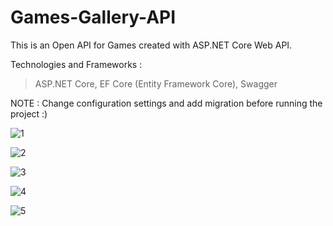 # Games-Gallery-API
 This is an Open API for Games created with ASP.NET Core Web API.
 
 Technologies and Frameworks :
 > ASP.NET Core,
 > EF Core (Entity Framework Core),
 > Swagger

NOTE : Change configuration settings and add migration before running the project :)
 
![1](https://user-images.githubusercontent.com/63660334/122643312-b9befd80-d12c-11eb-8cf6-54b536f55a69.png)

![2](https://user-images.githubusercontent.com/63660334/122643313-bcb9ee00-d12c-11eb-8ce6-77b82b4a9703.png)

![3](https://user-images.githubusercontent.com/63660334/122643316-c04d7500-d12c-11eb-8b45-42d5c9598d8f.png)

![4](https://user-images.githubusercontent.com/63660334/122643318-c2afcf00-d12c-11eb-80c9-6d05e1027a82.png)

![5](https://user-images.githubusercontent.com/63660334/122643319-c4799280-d12c-11eb-9704-80e4f2d0909b.png)
